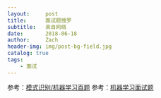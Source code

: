 ```yaml
---
layout:     post
title:      面试题搜罗
subtitle:   来自网络
date:       2018-06-18
author:     Zach
header-img: img/post-bg-field.jpg
catalog: true
tags:
    - 面试
---
```


参考：[模式识别/机器学习百题](https://blog.csdn.net/withchris/article/details/62419295)
参考：[机器学习面试题](https://blog.csdn.net/u010412858/article/details/79563404#comments)

